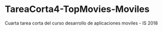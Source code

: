 # TareaCorta4-TopMovies-Moviles
Cuarta tarea corta del curso desarrollo de aplicaciones moviles - IS 2018 
